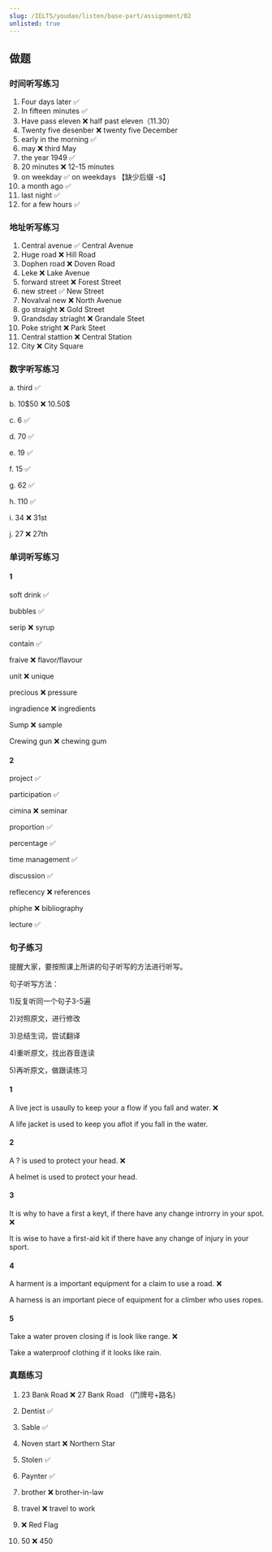 ```yaml
---
slug: /IELTS/youdao/listen/base-part/assignment/02
unlisted: true
---
```

## 做题

### 时间听写练习

1. Four days later ✅
2. In fifteen minutes ✅
3. Have pass eleven ❌ half past eleven（11.30）
4. Twenty five desenber ❌ twenty five December
5. early in the morning ✅
6.  may ❌ third May
7. the year 1949 ✅
8. 20 minutes ❌ 12-15 minutes
9. on weekday ✅ on weekdays 【缺少后缀 -s】
10. a month ago ✅
11. last night ✅
12. for a few hours ✅

### 地址听写练习

1. Central avenue ✅ Central Avenue
2. Huge road ❌ Hill Road
3. Dophen road ❌ Doven Road
4. Leke  ❌ Lake Avenue
5. forward street ❌ Forest Street
6. new street ✅ New Street
7. Novalval new ❌ North Avenue
8. go straight ❌ Gold Street
9. Grandsday striaght ❌ Grandale Steet
10. Poke stright ❌ Park Steet
11. Central stattion ❌ Central Station
12. City  ❌ City Square

### 数字听写练习

a. third ✅

b. 10&dollar;50 ❌ 10.50&dollar;

c. 6 ✅

d. 70 ✅

e. 19 ✅

f. 15 ✅

g. 62 ✅

h. 110 ✅

i. 34 ❌ 31st

j. 27 ❌ 27th



### 单词听写练习

#### 1

soft drink  ✅

bubbles  ✅

serip ❌ syrup

contain  ✅

fraive ❌ flavor/flavour

unit ❌ unique

precious ❌ pressure

ingradience ❌ ingredients

Sump ❌ sample

Crewing gun ❌ chewing gum

#### 2

project ✅

participation ✅

cimina ❌  seminar

proportion ✅

percentage ✅

time management ✅

discussion ✅

reflecency ❌  references

phiphe ❌  bibliography

lecture ✅

### 句子练习

提醒大家，要按照课上所讲的句子听写的方法进行听写。

句子听写方法：

1)反复听同一个句子3-5遍

2)对照原文，进行修改

3)总结生词，尝试翻译

4)重听原文，找出吞音连读

5)再听原文，做跟读练习

#### 1

A live ject is usaully to keep your a flow if you fall and water. ❌

A life jacket is used to keep you aflot if you fall in the water.

#### 2

A ? is used to protect your head. ❌

A helmet is used to protect your head.

#### 3

It is why to have a first a keyt, if there have any  change introrry in your spot. ❌

It is wise to have a first-aid kit if there have any change of injury in your sport.

#### 4

A harment is a important equipment for a claim to use a road. ❌

A harness is an important piece of equipment for a climber who uses ropes.

#### 5

Take a water proven closing if is look like range. ❌

Take a waterproof clothing if it looks like rain.



### 真题练习

1. 23 Bank Road ❌ 27 Bank Road （门牌号+路名)

2. Dentist ✅

3. Sable ✅

4. Noven start ❌ Northern Star

5. Stolen ✅

6. Paynter ✅

7. brother ❌ brother-in-law

8. travel ❌ travel to work

9. ❌ Red Flag

10. 50 ❌ 450



















